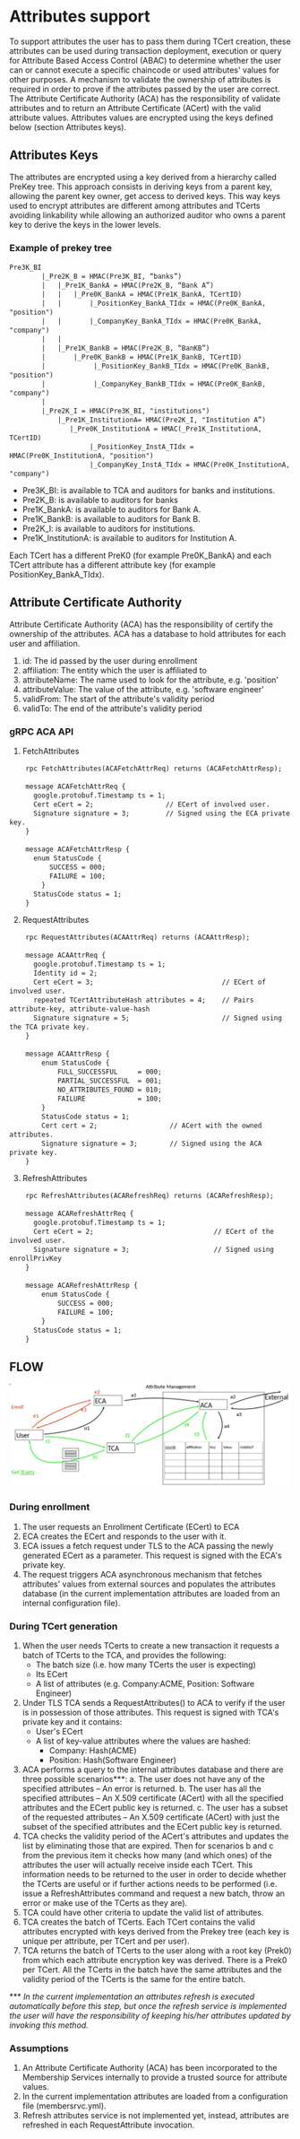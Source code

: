 # Attributes support

To support attributes the user has to pass them during TCert creation, these attributes can be used  during transaction deployment, execution or query for Attribute Based Access Control (ABAC) to determine whether the user can or cannot execute a specific chaincode  or used attributes' values for other purposes. A mechanism to validate the ownership of attributes is required in order to prove if the attributes passed by the user are correct. The Attribute Certificate Authority (ACA) has the responsibility of validate attributes and to return an Attribute Certificate (ACert) with the valid attribute values.
Attributes values are encrypted using the keys defined below (section Attributes keys).

## Attributes Keys

The attributes are encrypted using a key derived from a hierarchy called PreKey tree. This approach consists in deriving keys from a parent key, allowing the parent key owner, get access to derived keys. This way keys used to encrypt attributes are different among attributes and TCerts avoiding linkability while allowing an authorized auditor who owns a parent key to derive the keys in the lower levels.  


### Example of prekey tree

    Pre3K_BI
            |_Pre2K_B = HMAC(Pre3K_BI, “banks”)
            |   |_Pre1K_BankA = HMAC(Pre2K_B, “Bank A”)
            |   |   |_Pre0K_BankA = HMAC(Pre1K_BankA, TCertID)
            |   |       |_PositionKey_BankA_TIdx = HMAC(Pre0K_BankA, "position")
            |   |       |_CompanyKey_BankA_TIdx = HMAC(Pre0K_BankA, "company")
            |   |
            |   |_Pre1K_BankB = HMAC(Pre2K_B, “BanKB”)
            |       |_Pre0K_BankB = HMAC(Pre1K_BankB, TCertID)
            |            |_PositionKey_BankB_TIdx = HMAC(Pre0K_BankB, "position")
            |            |_CompanyKey_BankB_TIdx = HMAC(Pre0K_BankB, "company")
            |
            |_Pre2K_I = HMAC(Pre3K_BI, "institutions")
                |_Pre1K_InstitutionA= HMAC(Pre2K_I, "Institution A”)
                   |_Pre0K_InstitutionA = HMAC(_Pre1K_InstitutionA, TCertID)
                        |_PositionKey_InstA_TIdx = HMAC(Pre0K_InstitutionA, "position")
                        |_CompanyKey_InstA_TIdx = HMAC(Pre0K_InstitutionA, "company")

- Pre3K_BI: is available to TCA and auditors for banks and institutions.
- Pre2K_B: is available to auditors for banks
- Pre1K_BankA: is available to auditors for Bank A.
- Pre1K_BankB: is available to auditors for Bank B.
- Pre2K_I: is available to auditors for institutions.
- Pre1K_InstitutionA: is available to auditors for Institution A.

Each TCert has a different PreK0 (for example Pre0K_BankA) and each TCert attribute has a different attribute key (for example PositionKey_BankA_TIdx).

## Attribute Certificate Authority

Attribute Certificate Authority (ACA) has the responsibility of certify the ownership of the attributes. ACA has a database to hold attributes for each user and affiliation.

1. id: The id passed by the user during enrollment
2. affiliation: The entity which the user is affiliated to
3. attributeName: The name used to look for the attribute, e.g. 'position'
4. attributeValue: The value of the attribute, e.g. 'software engineer'
5. validFrom: The start of the attribute's validity period
6. validTo: The end of the attribute's validity period

### gRPC ACA API

1. FetchAttributes

```
    rpc FetchAttributes(ACAFetchAttrReq) returns (ACAFetchAttrResp);

    message ACAFetchAttrReq {
      google.protobuf.Timestamp ts = 1;
      Cert eCert = 2;                  // ECert of involved user.
      Signature signature = 3;         // Signed using the ECA private key.
    }

    message ACAFetchAttrResp {
      enum StatusCode {
    	  SUCCESS = 000;
    	  FAILURE = 100;
	    }
      StatusCode status = 1;
    }
```

2. RequestAttributes

```
    rpc RequestAttributes(ACAAttrReq) returns (ACAAttrResp);

    message ACAAttrReq {
      google.protobuf.Timestamp ts = 1;
      Identity id = 2;
      Cert eCert = 3;                                // ECert of involved user.
      repeated TCertAttributeHash attributes = 4;    // Pairs attribute-key, attribute-value-hash
      Signature signature = 5;                       // Signed using the TCA private key.
    }

    message ACAAttrResp {
        enum StatusCode {
            FULL_SUCCESSFUL     = 000;
            PARTIAL_SUCCESSFUL  = 001;
            NO_ATTRIBUTES_FOUND = 010;
            FAILURE	            = 100;
        }
        StatusCode status = 1;
        Cert cert = 2;                  // ACert with the owned attributes.
        Signature signature = 3;        // Signed using the ACA private key.
    }
```

3. RefreshAttributes

```
    rpc RefreshAttributes(ACARefreshReq) returns (ACARefreshResp);

    message ACARefreshAttrReq {
      google.protobuf.Timestamp ts = 1;
      Cert eCert = 2;                              // ECert of the involved user.
      Signature signature = 3;                     // Signed using enrollPrivKey
    }

    message ACARefreshAttrResp {
        enum StatusCode {
            SUCCESS = 000;
            FAILURE = 100;
	    }
      StatusCode status = 1;
    }
```

## FLOW

![ACA flow](../images/attributes_flow.jpg)

### During enrollment

1. The user requests an Enrollment Certificate (ECert) to ECA
2. ECA creates the ECert and responds to the user with it.
3. ECA issues a fetch request under TLS to the ACA passing the newly generated ECert as a parameter. This request is signed with the ECA's private key.
4. The request triggers ACA asynchronous mechanism that fetches attributes' values from external sources and populates the attributes database (in the current implementation attributes are loaded from an internal configuration file).

### During TCert generation

1. When the user needs TCerts to create a new transaction it requests a batch of TCerts to the TCA, and provides the following:
   * The batch size (i.e. how many TCerts the user is expecting)
   * Its ECert
   * A list of attributes (e.g. Company:ACME, Position: Software Engineer)
2. Under TLS TCA sends a RequestAttributes() to ACA to verify if the user is in possession of those attributes. This request is signed with TCA's private key and it contains:
   * User's ECert
   * A list of key-value attributes where the values are hashed:
     * Company: Hash(ACME)
     * Position: Hash(Software Engineer)
3. ACA performs a query to the internal attributes database and there are three possible scenarios***:
     a. The user does not have any of the specified attributes – An error is returned.
     b. The user has all the specified attributes – An X.509 certificate (ACert) with all the specified attributes and the ECert public key is returned.
     c. The user has a subset of the requested attributes – An X.509 certificate (ACert) with just the subset of the specified attributes and the ECert public key is returned.
3.  TCA checks the validity period of the ACert's attributes and updates the list by eliminating those that are expired. Then for scenarios b and c from the previous item it checks how many (and which ones) of the attributes the user will actually receive inside each TCert. This information needs to be returned to the user in order to decide whether the TCerts are useful or if further actions needs to be performed (i.e. issue a RefreshAttributes command and request a new batch, throw an error or make use of the TCerts as they are).
4.  TCA could have other criteria to update the valid list of attributes.
5.  TCA creates the batch of TCerts. Each TCert contains the valid attributes encrypted with keys derived from the Prekey tree (each key is unique per attribute, per TCert and per user).
6.  TCA returns the batch of TCerts to the user along with a root key (Prek0) from which each attribute encryption key was derived. There is a Prek0 per TCert. All the TCerts in the batch have the same attributes and the validity period of the TCerts is the same for the entire batch.

*** _In the current implementation an attributes refresh is executed automatically before this step, but once the refresh service is implemented the user will have the responsibility of keeping his/her attributes updated by invoking this method._

### Assumptions

1. An Attribute Certificate Authority (ACA) has been incorporated to the Membership Services internally to provide a trusted source for attribute values.
2. In the current implementation attributes are loaded from a configuration file (membersrvc.yml).
3. Refresh attributes service is not implemented yet, instead, attributes are refreshed in each RequestAttribute invocation.
